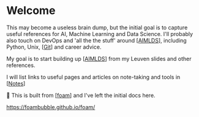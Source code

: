 # Welcome

This may become a useless brain dump, but the initial goal is to capture useful references for AI, Machine Learning and Data Science. I'll probably also touch on DevOps and 'all the the stuff' around [[AIMLDS]], including Python, Unix, [[Git]] and career advice. 

My goal is to start building up [[AIMLDS]] from my Leuven slides and other references.

I will list links to useful pages and articles on note-taking and tools in [[Notes]]

👋 This is built from [[foam]] and I've left the initial docs here.

<https://foambubble.github.io/foam/>

[//begin]: # "Autogenerated link references for markdown compatibility"
[AIMLDS]: AIMLDS "AI ML DS"
[Git]: Git "Git"
[Notes]: Notes "Notes"
[foam]: foam "Foam"
[//end]: # "Autogenerated link references"
